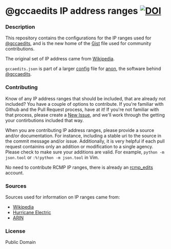 # @gccaedits IP address ranges [![DOI](https://zenodo.org/badge/DOI/10.5281/zenodo.155374.svg)](https://doi.org/10.5281/zenodo.155374)

### Description

This repository contains the configurations for the IP ranges used for [@gccaedits](http://twitter.com/gccaedits), and is the new home of the [Gist](https://gist.github.com/ruebot/605426d052168156ba37) file used for community contributions.

The original set of IP address came from [Wikipedia](https://en.wikipedia.org/wiki/Wikipedia:Blocking_IP_addresses).

`gccaedits.json` is part of a larger [config](https://github.com/edsu/anon/blob/master/config.json.template) file for [anon](https://github.com/edsu/anon), the software behind [@gccaedits](http://twitter.com/gccaedits).

### Contributing

Know of any IP address ranges that should be included, that are already not included? You have a couple of options to contribute. If you're familiar with Github and the Pull Request process, have at it! If you're not familiar with that process, please create a [New Issue](https://github.com/ruebot/gccaedits-ip-address-ranges/issues/new), and we'll work through the getting your contirbutions included that way.

When you are contributing IP address ranges, please provide a source and/or documentation. For instance, including a stable uri to the source in the commit message and/or issue. Additionally, it is very helpful if each pull request containins only an addition or modification to a single agency. Please check to make sure your additions are valid. For example, `python -m json.tool` or `:%!python -m json.tool` in Vim.

No need to contribute RCMP IP ranges, there is already an [rcmp_edits](https://twitter.com/rcmp_edits) account.

### Sources

Sources used for information on IP ranges came from:

* [Wikipedia](https://en.wikipedia.org/wiki/Wikipedia:Blocking_IP_addresse)
* [Hurricane Electric](http://bgp.he.net/)
* [ARIN](http://whois.arin.net/ui)

### License

Public Domain
